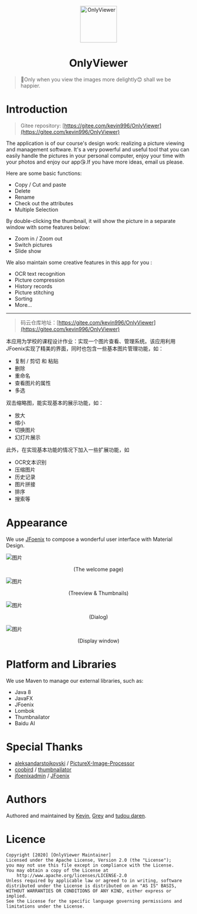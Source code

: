  <p align="center">
 <img src="https://uploader.shimo.im/f/a53yyklEbytzAS4Y.png!thumbnail" alt="OnlyViewer" width="100">
 </p>
 <h1 align="center">OnlyViewer</h1>

>🎈Only when you view the images more delightly😊 shall we be happier.
# Introduction

>Gitee repository: [https://gitee.com/kevin996/OnlyViewer](https://gitee.com/kevin996/OnlyViewer)

The application is of our course's design work: realizing a picture viewing and management software. It's a very powerful and useful tool that you can easily handle the pictures in your personal computer, enjoy your time with your photos and enjoy our app😘.If you have more ideas, email us please.

Here are some basic functions:

* Copy / Cut and paste
* Delete
* Rename
* Check out the attributes
* Multiple Selection

By double-clicking the thumbnail, it will show the picture in a separate window with some features below:

* Zoom in / Zoom out
* Switch pictures
* Slide show

We also maintain some creative features in this app for you :

* OCR text recognition
* Picture compression
* History records
* Picture stitching
* Sorting
* More...

---


>码云仓库地址：[https://gitee.com/kevin996/OnlyViewer](https://gitee.com/kevin996/OnlyViewer)

本应用为学校的课程设计作业：实现一个图片查看、管理系统。该应用利用JFoenix实现了精美的界面，同时也包含一些基本图片管理功能，如：

* 复制 / 剪切 和 粘贴
* 删除
* 重命名
* 查看图片的属性
* 多选

双击缩略图，能实现基本的展示功能，如：

* 放大
* 缩小
* 切换图片
* 幻灯片展示

此外，在实现基本功能的情况下加入一些扩展功能，如

* OCR文本识别
* 压缩图片
* 历史记录
* 图片拼接
* 排序
* 搜索等
# Appearance

We use [JFoenix](http://www.jfoenix.com) to compose a wonderful user interface with Material Design.

![图片](https://uploader.shimo.im/f/UAWB6zjMCKVmX9tW.png!thumbnail)

<p align="center">(The welcome page)</p> 

![图片](https://uploader.shimo.im/f/FQ1gjLInsuzaMZ9M.png!thumbnail)

<p align="center">(Treeview & Thumbnails)</p> 

![图片](https://uploader.shimo.im/f/DR7buL0fqB7mNt2z.png!thumbnail)

<p align="center">(Dialog)</p> 

![图片](https://uploader.shimo.im/f/L2kmZpUwROSHNSlq.png!thumbnail)

<p align="center">(Display window)</p> 

# Platform and Libraries

We use Maven to manage our external libraries, such as: 

* Java 8
* JavaFX
* JFoenix
* Lombok
* Thumbnailator
* Baidu AI
# Special Thanks

* [aleksandarstojkovski](https://github.com/aleksandarstojkovski) / [PictureX-Image-Processor](https://github.com/aleksandarstojkovski/PictureX-Image-Processor)
* [coobird](https://github.com/coobird) / [thumbnailator](https://github.com/coobird/thumbnailator)
* [jfoenixadmin](https://github.com/jfoenixadmin) / [JFoenix](https://github.com/jfoenixadmin/JFoenix)
# Authors

Authored and maintained by [Kevin](https://github.com/Kevin996233), [Grey](https://github.com/greyovo) and [tudou daren](https://github.com/tudoudaren233). 

# Licence

```plain
Copyright [2020] [OnlyViewer Maintainer]
Licensed under the Apache License, Version 2.0 (the "License");
you may not use this file except in compliance with the License.
You may obtain a copy of the License at
    http://www.apache.org/licenses/LICENSE-2.0
Unless required by applicable law or agreed to in writing, software
distributed under the License is distributed on an "AS IS" BASIS,
WITHOUT WARRANTIES OR CONDITIONS OF ANY KIND, either express or implied.
See the License for the specific language governing permissions and limitations under the License.
```
